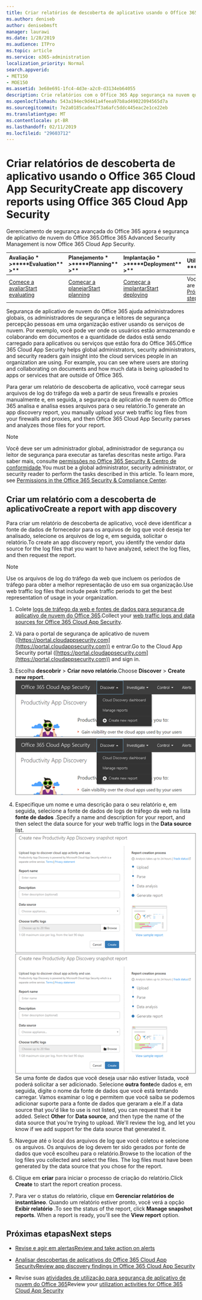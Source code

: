 ```yaml
---
title: Criar relatórios de descoberta de aplicativo usando o Office 365 Cloud App Security
ms.author: deniseb
author: denisebmsft
manager: laurawi
ms.date: 1/28/2019
ms.audience: ITPro
ms.topic: article
ms.service: o365-administration
localization_priority: Normal
search.appverid:
- MET150
- MOE150
ms.assetid: 3e68e691-1fc4-4d3e-a2c0-d3134eb64055
description: Crie relatórios com o Office 365 App segurança na nuvem que permitem que você entenda como pessoas da sua organização estiver usando o Office 365 e outros aplicativos.
ms.openlocfilehash: 543a194ec9d441a4feea97b8ad49022094565d7a
ms.sourcegitcommit: 7e2a0185cadea7f3a6afc5ddc445eac2e1ce22eb
ms.translationtype: MT
ms.contentlocale: pt-BR
ms.lasthandoff: 02/11/2019
ms.locfileid: "29603712"
---
```

# <a name="create-app-discovery-reports-using-office-365-cloud-app-security"></a><span data-ttu-id="29b63-103">Criar relatórios de descoberta de aplicativo usando o Office 365 Cloud App Security</span><span class="sxs-lookup"><span data-stu-id="29b63-103">Create app discovery reports using Office 365 Cloud App Security</span></span>

<span data-ttu-id="29b63-104">Gerenciamento de segurança avançada do Office 365 agora é segurança de aplicativo de nuvem do Office 365.</span><span class="sxs-lookup"><span data-stu-id="29b63-104">Office 365 Advanced Security Management is now Office 365 Cloud App Security.</span></span>
  
|<span data-ttu-id="29b63-105">Avaliação \* *\>*\*</span><span class="sxs-lookup"><span data-stu-id="29b63-105">\*\*\*\*Evaluation\*\* \>\*\*</span></span>|<span data-ttu-id="29b63-106">Planejamento \* *\>*\*</span><span class="sxs-lookup"><span data-stu-id="29b63-106">\*\*\*\*Planning\*\* \>\*\*</span></span>|<span data-ttu-id="29b63-107">Implantação \* *\>*\*</span><span class="sxs-lookup"><span data-stu-id="29b63-107">\*\*\*\*Deployment\*\* \>\*\*</span></span>|<span data-ttu-id="29b63-108">Utilização \* \* \*</span><span class="sxs-lookup"><span data-stu-id="29b63-108">\*\*\*\*Utilization\*\*\*\*</span></span>|
|:-----|:-----|:-----|:-----|
|[<span data-ttu-id="29b63-109">Comece a avaliar</span><span class="sxs-lookup"><span data-stu-id="29b63-109">Start evaluating</span></span>](office-365-cas-overview.md) <br/> |[<span data-ttu-id="29b63-110">Começar a planejar</span><span class="sxs-lookup"><span data-stu-id="29b63-110">Start planning</span></span>](get-ready-for-office-365-cas.md) <br/> |[<span data-ttu-id="29b63-111">Começar a implantar</span><span class="sxs-lookup"><span data-stu-id="29b63-111">Start deploying</span></span>](turn-on-office-365-cas.md) <br/> |<span data-ttu-id="29b63-112">Você está aqui!</span><span class="sxs-lookup"><span data-stu-id="29b63-112">You are here!</span></span>  <br/> [<span data-ttu-id="29b63-113">Próximas etapas</span><span class="sxs-lookup"><span data-stu-id="29b63-113">Next steps</span></span>](#next-steps) <br/> |
   
<span data-ttu-id="29b63-p101">Segurança de aplicativo de nuvem do Office 365 ajuda administradores globais, os administradores de segurança e leitores de segurança percepção pessoas em uma organização estiver usando os serviços de nuvem. Por exemplo, você pode ver onde os usuários estão armazenando e colaborando em documentos e a quantidade de dados está sendo carregado para aplicativos ou serviços que estão fora do Office 365.</span><span class="sxs-lookup"><span data-stu-id="29b63-p101">Office 365 Cloud App Security helps global administrators, security administrators, and security readers gain insight into the cloud services people in an organization are using. For example, you can see where users are storing and collaborating on documents and how much data is being uploaded to apps or services that are outside of Office 365.</span></span>
  
<span data-ttu-id="29b63-116">Para gerar um relatório de descoberta de aplicativo, você carregar seus arquivos de log do tráfego da web a partir de seus firewalls e proxies manualmente e, em seguida, a segurança de aplicativo de nuvem do Office 365 analisa e analisa esses arquivos para o seu relatório.</span><span class="sxs-lookup"><span data-stu-id="29b63-116">To generate an app discovery report, you manually upload your web traffic log files from your firewalls and proxies, and then Office 365 Cloud App Security parses and analyzes those files for your report.</span></span>
  
> [!NOTE]
> <span data-ttu-id="29b63-p102">Você deve ser um administrador global, administrador de segurança ou leitor de segurança para executar as tarefas descritas neste artigo. Para saber mais, consulte [permissões no Office 365 Security &amp; Centro de conformidade](permissions-in-the-security-and-compliance-center.md).</span><span class="sxs-lookup"><span data-stu-id="29b63-p102">You must be a global administrator, security administrator, or security reader to perform the tasks described in this article. To learn more, see [Permissions in the Office 365 Security &amp; Compliance Center](permissions-in-the-security-and-compliance-center.md).</span></span> 
  
## <a name="create-a-report-with-app-discovery"></a><span data-ttu-id="29b63-119">Criar um relatório com a descoberta de aplicativo</span><span class="sxs-lookup"><span data-stu-id="29b63-119">Create a report with app discovery</span></span>

<span data-ttu-id="29b63-120">Para criar um relatório de descoberta de aplicativo, você deve identificar a fonte de dados de fornecedor para os arquivos de log que você deseja ter analisado, selecione os arquivos de log e, em seguida, solicitar o relatório.</span><span class="sxs-lookup"><span data-stu-id="29b63-120">To create an app discovery report, you identify the vendor data source for the log files that you want to have analyzed, select the log files, and then request the report.</span></span>
  
> [!NOTE]
> <span data-ttu-id="29b63-121">Use os arquivos de log do tráfego da web que incluem os períodos de tráfego para obter a melhor representação de uso em sua organização.</span><span class="sxs-lookup"><span data-stu-id="29b63-121">Use web traffic log files that include peak traffic periods to get the best representation of usage in your organization.</span></span> 
  
1. <span data-ttu-id="29b63-122">Colete [logs de tráfego da web e fontes de dados para segurança de aplicativo de nuvem do Office 365](web-traffic-logs-and-data-sources-for-ocas.md).</span><span class="sxs-lookup"><span data-stu-id="29b63-122">Collect your [web traffic logs and data sources for Office 365 Cloud App Security](web-traffic-logs-and-data-sources-for-ocas.md).</span></span>
    
2. <span data-ttu-id="29b63-123">Vá para o portal de segurança de aplicativo de nuvem ([https://portal.cloudappsecurity.com](https://portal.cloudappsecurity.com)) e entrar.</span><span class="sxs-lookup"><span data-stu-id="29b63-123">Go to the Cloud App Security portal ([https://portal.cloudappsecurity.com](https://portal.cloudappsecurity.com)) and sign in.</span></span> 
       
3. <span data-ttu-id="29b63-124">Escolha **descobrir** \> **Criar novo relatório**.</span><span class="sxs-lookup"><span data-stu-id="29b63-124">Choose **Discover** \> **Create new report**.</span></span> <br><span data-ttu-id="29b63-125">![No portal do Office 365 CAS, escolha Discover](media/73b5299f-94b5-49dd-a00f-154d188eb2c5.png)</span><span class="sxs-lookup"><span data-stu-id="29b63-125">![In the Office 365 CAS portal, choose Discover](media/73b5299f-94b5-49dd-a00f-154d188eb2c5.png)</span></span><br>
  
4. <span data-ttu-id="29b63-126">Especifique um nome e uma descrição para o seu relatório e, em seguida, selecione a fonte de dados de logs de tráfego da web na lista **fonte de dados** .</span><span class="sxs-lookup"><span data-stu-id="29b63-126">Specify a name and description for your report, and then select the data source for your web traffic logs in the **Data source** list.</span></span> <br><span data-ttu-id="29b63-127">![O CAS O365, escolha descobrir \> criar novo relatório](media/22e660f0-5eb2-49fa-9fea-f88a5809a07b.png)</span><span class="sxs-lookup"><span data-stu-id="29b63-127">![In O365 CAS, choose Discover \> Create new report](media/22e660f0-5eb2-49fa-9fea-f88a5809a07b.png)</span></span><br><span data-ttu-id="29b63-p103">Se uma fonte de dados que você deseja usar não estiver listada, você poderá solicitar a ser adicionado. Selecione **outra** **fonte**de dados e, em seguida, digite o nome da fonte de dados que você está tentando carregar. Vamos examinar o log e permitem que você saiba se podemos adicionar suporte para a fonte de dados que geraram a ele.</span><span class="sxs-lookup"><span data-stu-id="29b63-p103">If a data source that you'd like to use is not listed, you can request that it be added. Select **Other** for **Data source**, and then type the name of the data source that you're trying to upload. We'll review the log, and let you know if we add support for the data source that generated it.</span></span> 
  
5. <span data-ttu-id="29b63-p104">Navegue até o local dos arquivos de log que você coletou e selecione os arquivos. Os arquivos de log devem ter sido gerados por fonte de dados que você escolheu para o relatório.</span><span class="sxs-lookup"><span data-stu-id="29b63-p104">Browse to the location of the log files you collected and select the files. The log files must have been generated by the data source that you chose for the report.</span></span>
    
6. <span data-ttu-id="29b63-133">Clique em **criar** para iniciar o processo de criação do relatório.</span><span class="sxs-lookup"><span data-stu-id="29b63-133">Click **Create** to start the report creation process.</span></span> 
    
7. <span data-ttu-id="29b63-p105">Para ver o status do relatório, clique em **Gerenciar relatórios de instantâneo**. Quando um relatório estiver pronto, você verá a opção **Exibir relatório** .</span><span class="sxs-lookup"><span data-stu-id="29b63-p105">To see the status of the report, click **Manage snapshot reports**. When a report is ready, you'll see the **View report** option.</span></span> 
    
## <a name="next-steps"></a><span data-ttu-id="29b63-136">Próximas etapas</span><span class="sxs-lookup"><span data-stu-id="29b63-136">Next steps</span></span>

- [<span data-ttu-id="29b63-137">Revise e agir em alertas</span><span class="sxs-lookup"><span data-stu-id="29b63-137">Review and take action on alerts</span></span>](review-office-365-cas-alerts.md)
    
- [<span data-ttu-id="29b63-138">Analisar descobertas de aplicativos do Office 365 Cloud App Security</span><span class="sxs-lookup"><span data-stu-id="29b63-138">Review app discovery findings in Office 365 Cloud App Security</span></span>](review-app-discovery-findings-in-ocas.md)
    
- <span data-ttu-id="29b63-139">Revise suas [atividades de utilização para segurança de aplicativo de nuvem do Office 365](utilization-activities-for-ocas.md)</span><span class="sxs-lookup"><span data-stu-id="29b63-139">Review your [utilization activities for Office 365 Cloud App Security](utilization-activities-for-ocas.md)</span></span>
    

